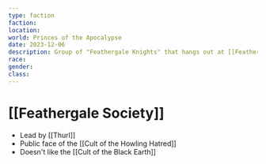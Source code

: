 ```yaml
---
type: faction
faction: 
location: 
world: Princes of the Apocalypse
date: 2023-12-06
description: Group of "Feathergale Knights" that hangs out at [[Feathergale Spire]]
race: 
gender: 
class:
---
```

# [[Feathergale Society]]

- Lead by [[Thurl]]
- Public face of the [[Cult of the Howling Hatred]]
- Doesn't like the [[Cult of the Black Earth]]